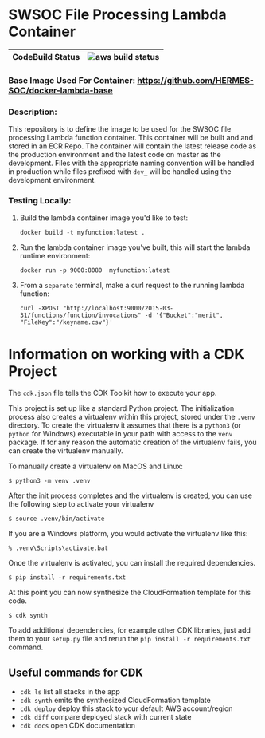 # SWSOC File Processing Lambda Container

| **CodeBuild Status** |![aws build status](https://codebuild.us-east-2.amazonaws.com/badges?uuid=eyJlbmNyeXB0ZWREYXRhIjoiNi9WaG5pa1V4MUpoVURjRXlWc0w5d1lKR293RWJPSGtudmUzNHljd2JWaHZaQ09TVE12UTVOMWdFdU9rMFA1QWs0eCtLTW9vblV1emNwQ01HN0hqMm9vPSIsIml2UGFyYW1ldGVyU3BlYyI6IjdUVHlYZUZsc0dCV2lnUDAiLCJtYXRlcmlhbFNldFNlcmlhbCI6MX0%3D&branch=master)|
|-|-|

### **Base Image Used For Container:** https://github.com/HERMES-SOC/docker-lambda-base 

### **Description**:
This repository is to define the image to be used for the SWSOC file processing Lambda function container. This container will be built and and stored in an ECR Repo. 
The container will contain the latest release code as the production environment and the latest code on master as the development. Files with the appropriate naming convention will be handled in production while files prefixed with `dev_` will be handled using the development environment.

### **Testing Locally**:
1. Build the lambda container image you'd like to test: 
    
    `docker build -t myfunction:latest .`

2. Run the lambda container image you've built, this will start the lambda runtime environment:
    
    `docker run -p 9000:8080  myfunction:latest`

3. From a `separate` terminal, make a curl request to the running lambda function:

    `curl -XPOST "http://localhost:9000/2015-03-31/functions/function/invocations" -d '{"Bucket":"merit", "FileKey":"/keyname.csv"}'`


# Information on working with a CDK Project

The `cdk.json` file tells the CDK Toolkit how to execute your app.

This project is set up like a standard Python project.  The initialization
process also creates a virtualenv within this project, stored under the `.venv`
directory.  To create the virtualenv it assumes that there is a `python3`
(or `python` for Windows) executable in your path with access to the `venv`
package. If for any reason the automatic creation of the virtualenv fails,
you can create the virtualenv manually.

To manually create a virtualenv on MacOS and Linux:

```
$ python3 -m venv .venv
```

After the init process completes and the virtualenv is created, you can use the following
step to activate your virtualenv

```
$ source .venv/bin/activate
```

If you are a Windows platform, you would activate the virtualenv like this:

```
% .venv\Scripts\activate.bat
```

Once the virtualenv is activated, you can install the required dependencies.

```
$ pip install -r requirements.txt
```

At this point you can now synthesize the CloudFormation template for this code.

```
$ cdk synth
```

To add additional dependencies, for example other CDK libraries, just add
them to your `setup.py` file and rerun the `pip install -r requirements.txt`
command.

## Useful commands for CDK

 * `cdk ls`          list all stacks in the app
 * `cdk synth`       emits the synthesized CloudFormation template
 * `cdk deploy`      deploy this stack to your default AWS account/region
 * `cdk diff`        compare deployed stack with current state
 * `cdk docs`        open CDK documentation
